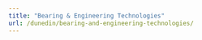 ```yaml
---
title: "Bearing & Engineering Technologies"
url: /dunedin/bearing-and-engineering-technologies/
---
```

